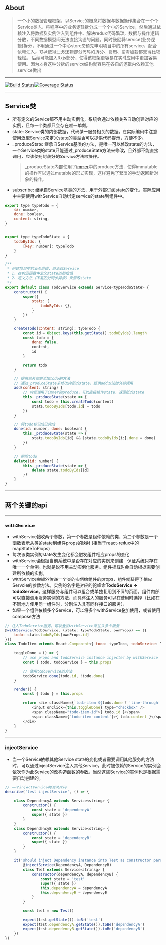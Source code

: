 ## About
> 一个小的数据管理框架，以Service的概念将数据与数据操作集合在一个个Service类内。将程序中的业务逻辑拆分成一个个小的Service，然后通过依赖注入将数据及实例注入到组件中。解决redux代码繁琐，数据与操作逻辑分散，不同数据模型间无法直接沟通的问题。同时鼓励将service(业务逻辑)拆分，不用通过一个中心store来预先申明项目中的所有service，配合依赖注入，可以使得业务逻辑部分代码的拆分、复用、按需加载都变得比较轻松。
> 后续可能加入Rxjs部分，使得该框架更容易在实时应用中更加容易使用。因为本身这种分拆的service结构就容易在各自的逻辑内依赖其他service做出
-----

[![Build Status](https://travis-ci.org/woxixiulayin/smart-service.svg?branch=master)](https://travis-ci.org/woxixiulayin/smart-service)[![Coverage Status](https://coveralls.io/repos/github/woxixiulayin/smart-service/badge.svg?branch=master)](https://coveralls.io/github/woxixiulayin/smart-service?branch=master)

-----
## Service类

- 所有定义的Service都不用主动实例化，系统会通过依赖关系自动创建对应的实例，且每一个类都只会存在唯一单例。
- state: Service类的内部数据，代码某一服务相关的数据。在实际编码中注意使用泛型Service<T>来定义state的类型会可以提供代码提示，方便不少。
- _produceState: 继承自Service基类的方法，是唯一可以修改state的方法，一个Service类的state只能通过_produceState方法来修改，且外部不能直接调用，应该使用封装好的Service方法来操作。
    > _produceState内部使用了[immer](https://github.com/mweststrate/immer)中的produce方法，使得immutable的操作可以通过mutable的形式实现，这样避免了繁琐的手动返回新对象的操作。
- subscribe: 继承自Service基类的方法，用于外部订阅state的变化。实际应用中主要使用withService自动绑定service的state到组件中。

```javascript
export type typeTodo = {
    id: number,
    done: boolean,
    content: string,
}


export type typeTodoState = {
    todoByIds: {
        [key: number]: typeTodo
    }
}

/**
 * 创建项目中的业务逻辑，继承自Service
 * 1、在构造函数中定义state的初始值
 * 2、定义方法（不用区分同步异步）来修改state
 */
export default class TodoService extends Service<typeTodoState> {
    constructor() {
        super({
            state: {
                todoByIds: {},
            }
        })
    }

    createTodo(content: string): typeTodo {
        const id = Object.keys(this.getState().todoByIds).length
        const todo = {
            done: false,
            content,
            id
        }

        return todo
    }

    // 提供给外部的添加todo的方法
    // 通过_produceState来修改内部的state，提供add方法给外部调用
    add(content: string) {
        // 内部使用了immer的produce，可以直接操作state，返回新的state
        this._produceState(state => {
            const todo = this.createTodo(content)
            state.todoByIds[todo.id] = todo
        })
    }

    // 将todo标记成已完成 
    done(id: number, done: boolean) {
        this._produceState(state => {
            state.todoByIds[id] && (state.todoByIds[id].done = done)
        })
    }

    // 删除todo
    delete(id: number) {
        this._produceState(state => {
            delete state.todoByIds[id]
        })
    }
}
```

---------

## 两个关键的api
-----

### withService

- withService接收两个参数，第一个参数是组件依赖的类，第二个参数是一个函数表示从类的state到组件props的映射
(相当于react-redux中的mapStateToProps)
- 每次该类实例的state发生变化都会触发组件相应props的变化
- withService会根据当前系统中是否存在对应的实例来创建，保证系统只存在唯一一个单例。也就是说不用主动实例化服务。组件挂载时会自动根据需要创建所依赖的实例。
- withService会额外传递一个类的实例给组件的props，组件就获得了相应Servcie的参数方法。实例的名字是对应的驼峰命**TodoService -> todoService**。这样服务与组件可以组合或单独复用到不同的页面。组件内部可以直接调用服务实例的方法，而具体注入的服务可以在使用时选择（比如在不同地方使用同一组件时，分别注入具有同样接口的服务）。
- 如果一个组件依赖多个Service，可以将多个withService叠加使用，或者使用compose方法

```javascript
// 注入TodoService服务，可以叠加withService来注入多个服务
@withService(TodoService, (state: typeTodoState, ownProps) => ({
    todo: state.todoByIds[ownProps.id]
}))
class TodoItem extends React.Component<{ todo: typeTodo, todoService: TodoService }> {

    toggleDone = () => {
        // use props and todoService instance injected by withService
        const { todo, todoService } = this.props

        // 使用todoService的方法
        todoService.done(todo.id, !todo.done)
    }

    render() {
        const { todo } = this.props

        return <div className={`todo-item ${todo.done ? 'line-through' : ''}`}>
            <input onClick={this.toggleDone} type="checkbox" />
            <span className="todo-item-id">{ todo.id }</span>
            <span className={`todo-item-content`}>{ todo.content }</span>
        </div>
    }
}
```

-----

### injectService
- 当一个Service依赖其他Service state的变化或者需要调用其他服务的方法时，可以通过injectService注入其他Service。此时被依赖的Service的实例会依次作为此Service的改构造函数的参数。当然这些Service的实例也是根据需要自动创建的。

```javascript
// 一个injectService的测试代码
describe('test injectService', () => {

    class DependencyA extends Service<string> {
        constructor() {
            const state = 'dependencyA'
            super({ state })
        }
    }
    class DependencyB extends Service<string> {
        constructor() {
            const state = 'dependencyB'
            super({ state })
        }
    }

    it('should inject Dependency instance into Test as constructor param ', () => {
        @injectService(DependencyA, DependencyB)
        class Test extends Service<strinsg> {
            constructor(dependencyA, dependencyB) {
                const state = 'test'
                super({ state })
                this.dependencyA = dependencyA
                this.dependencyB = dependencyB
            }
        }

        const test = new Test()

        expect(test.getState()).toBe('test')
        expect(test.dependencyA.getState()).toBe('dependencyA')
        expect(test.dependencyB.getState()).toBe('dependencyB')
    })
})
```